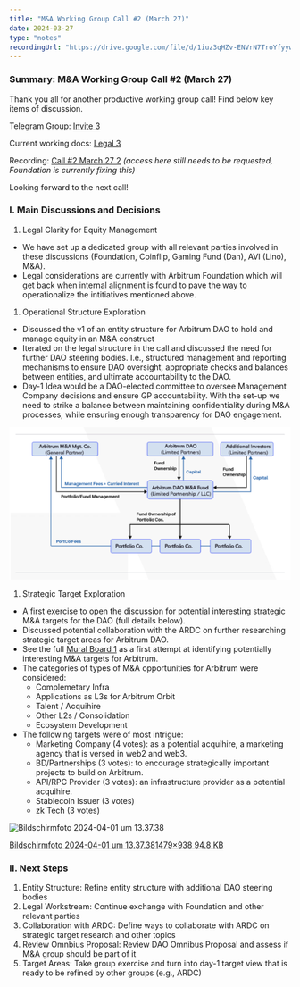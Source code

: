 ```yaml
---
title: "M&A Working Group Call #2 (March 27)"
date: 2024-03-27
type: "notes"
recordingUrl: "https://drive.google.com/file/d/1iuz3qHZv-ENVrN7TroYfyywpjqP-uJTu/view?usp=sharing"
---
```


### Summary: M&A Working Group Call #2 (March 27)

Thank you all for another productive working group call! Find below key items of discussion.

Telegram Group: [Invite 3](https://t.me/+IjizbmkcAisyZTli)

Current working docs: [Legal 3](https://www.notion.so/WIP-Arbitrum-DAO-Initiatives-Legal-Entity-Set-up-M-A-Draft-82e6cf1ba44549b6acf53cd257694c13?pvs=21)

Recording: [Call #2 March 27 2](https://drive.google.com/file/d/1iuz3qHZv-ENVrN7TroYfyywpjqP-uJTu/view?usp=sharing) _(access here still needs to be requested, Foundation is currently fixing this)_

Looking forward to the next call!

### I. Main Discussions and Decisions

1. Legal Clarity for Equity Management

- We have set up a dedicated group with all relevant parties involved in these discussions (Foundation, Coinflip, Gaming Fund (Dan), AVI (Lino), M&A).
- Legal considerations are currently with Arbitrum Foundation which will get back when internal alignment is found to pave the way to operationalize the intitiatives mentioned above.

1. Operational Structure Exploration

- Discussed the v1 of an entity structure for Arbitrum DAO to hold and manage equity in an M&A construct
- Iterated on the legal structure in the call and discussed the need for further DAO steering bodies. I.e., structured management and reporting mechanisms to ensure DAO oversight, appropriate checks and balances between entities, and ultimate accountability to the DAO.
- Day-1 Idea would be a DAO-elected committee to oversee Management Company decisions and ensure GP accountability. With the set-up we need to strike a balance between maintaining confidentiality during M&A processes, while ensuring enough transparency for DAO engagement.

![Bildschirmfoto 2024-04-01 um 14.14.47](./img1.png)

1. Strategic Target Exploration

- A first exercise to open the discussion for potential interesting strategic M&A targets for the DAO (full details below).
- Discussed potential collaboration with the ARDC on further researching strategic target areas for Arbitrum DAO.
- See the full [Mural Board 1](https://app.mural.co/t/arbitrummaworkinggroup5937/m/arbitrummaworkinggroup5937/1710871134034/51aaf681bf9ee722d92f26bc3171e1e33b9e6fc8?sender=u37704466f479590d2ecb6979) as a first attempt at identifying potentially interesting M&A targets for Arbitrum.
- The categories of types of M&A opportunities for Arbitrum were considered:
  - Complemetary Infra
  - Applications as L3s for Arbitrum Orbit
  - Talent / Acquihire
  - Other L2s / Consolidation
  - Ecosystem Development
- The following targets were of most intrigue:
  - Marketing Company (4 votes): as a potential acquihire, a marketing agency that is versed in web2 and web3.
  - BD/Partnerships (3 votes): to encourage strategically important projects to build on Arbitrum.
  - API/RPC Provider (3 votes): an infrastructure provider as a potential acquihire.
  - Stablecoin Issuer (3 votes)
  - zk Tech (3 votes)

![Bildschirmfoto 2024-04-01 um 13.37.38](https://global.discourse-cdn.com/standard17/uploads/arbitrum1/original/2X/d/d818f9283d86e4ff90e55581bcf30f1410288c4f.png)

[Bildschirmfoto 2024-04-01 um 13.37.381479×938 94.8 KB](https://global.discourse-cdn.com/standard17/uploads/arbitrum1/original/2X/d/d818f9283d86e4ff90e55581bcf30f1410288c4f.png)

### II. Next Steps

1. Entity Structure: Refine entity structure with additional DAO steering bodies
2. Legal Workstream: Continue exchange with Foundation and other relevant parties
3. Collaboration with ARDC: Define ways to collaborate with ARDC on strategic target research and other topics
4. Review Omnbius Proposal: Review DAO Omnibus Proposal and assess if M&A group should be part of it
5. Target Areas: Take group exercise and turn into day-1 target view that is ready to be refined by other groups (e.g., ARDC)
